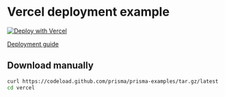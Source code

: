 # Vercel deployment example

[![Deploy with Vercel](https://vercel.com/button)](https://vercel.com/new/project?template=https://github.com/prisma/prisma-examples/tree/latest/deployment-platforms/vercel)

[Deployment guide](https://www.prisma.io/docs/guides/deployment/deploying-to-vercel)

## Download manually

```bash
curl https://codeload.github.com/prisma/prisma-examples/tar.gz/latest | tar -xz --strip=2 prisma-examples-latest/deployment-platforms/vercel
cd vercel
```
